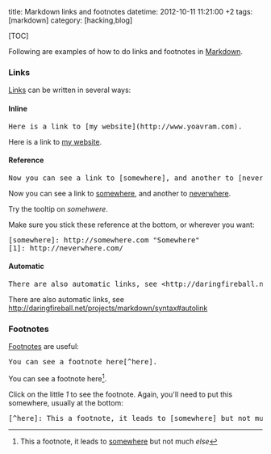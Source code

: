 title: Markdown links and footnotes
datetime: 2012-10-11 11:21:00 +2
tags: [markdown]
category: [hacking,blog]

[TOC]

Following are examples of how to do links and footnotes in [Markdown](http://daringfireball.net/projects/markdown/).

### Links

[Links](http://daringfireball.net/projects/markdown/syntax#link) can be written in several ways:

#### Inline

<pre>
Here is a link to [my website](http://www.yoavram.com).
</pre>
Here is a link to [my website](http://www.yoavram.com).

#### Reference

<pre>
Now you can see a link to [somewhere], and another to [neverwhere][1].
</pre>
Now you can see a link to [somewhere], and another to [neverwhere][1].

Try the tooltip on *somehwere*.

Make sure you stick these reference at the bottom, or wherever you want:

<pre>
[somewhere]: http://somewhere.com "Somewhere"
[1]: http://neverwhere.com/
</pre>

#### Automatic

<pre>
There are also automatic links, see &lt;http://daringfireball.net/projects/markdown/syntax#autolink>
</pre>
There are also automatic links, see <http://daringfireball.net/projects/markdown/syntax#autolink>

### Footnotes

[Footnotes](http://freewisdom.org/projects/python-markdown/Footnotes) are useful:

<pre>
You can see a footnote here[^here].
</pre>
You can see a footnote here[^here].

Click on the little *1* to see the footnote.
Again, you'll need to put this somewhere, usually at the bottom:

<pre>
[^here]: This a footnote, it leads to [somewhere] but not much *else*
</pre>

[somewhere]: http://somewhere.com "Somewhere"
[1]: http://neverwhere.com/

[^here]: This a footnote, it leads to [somewhere] but not much *else*
